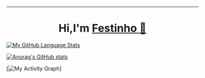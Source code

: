 <hr>
<h1 align="center">Hi,I'm <a href="https://github.com/simonefesta">Festinho 🖖<a></h1>



[![My GitHub Language Stats](https://github-readme-stats.vercel.app/api/top-langs/?username=simonefesta&langs_count=5&theme=tokyonight)]()
  
  

[![Anurag's GitHub stats](https://github-readme-stats.vercel.app/api?username=simonefesta&show_icons=true&theme=tokyonight)](https://github.com/anuraghazra/github-readme-stats)



  [![My Activity Graph ](https://activity-graph.herokuapp.com/graph?username=simonefesta&theme=react-dark)]
  
  


  
